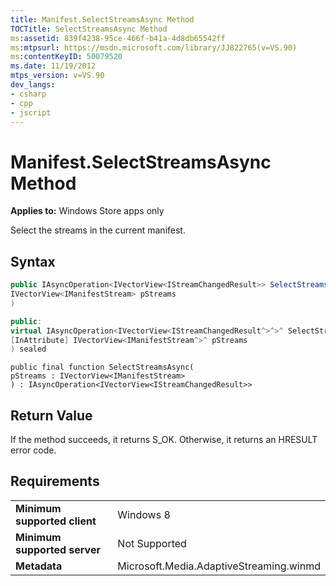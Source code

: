 ```yaml
---
title: Manifest.SelectStreamsAsync Method
TOCTitle: SelectStreamsAsync Method
ms:assetid: 839f4238-95ce-466f-b41a-4d8db65542ff
ms:mtpsurl: https://msdn.microsoft.com/library/JJ822765(v=VS.90)
ms:contentKeyID: 50079520
ms.date: 11/19/2012
mtps_version: v=VS.90
dev_langs:
- csharp
- cpp
- jscript
---
```


# Manifest.SelectStreamsAsync Method

**Applies to:** Windows Store apps only

Select the streams in the current manifest.

## Syntax

```csharp
public IAsyncOperation<IVectorView<IStreamChangedResult>> SelectStreamsAsync(
IVectorView<IManifestStream> pStreams
)
```

```cpp
public:
virtual IAsyncOperation<IVectorView<IStreamChangedResult^>^>^ SelectStreamsAsync(
[InAttribute] IVectorView<IManifestStream^>^ pStreams
) sealed
```

```jscript
public final function SelectStreamsAsync(
pStreams : IVectorView<IManifestStream>
) : IAsyncOperation<IVectorView<IStreamChangedResult>>
```

## Return Value

If the method succeeds, it returns S\_OK. Otherwise, it returns an HRESULT error code.

## Requirements

|||
|--- |--- |
|**Minimum supported client**|Windows 8|
|**Minimum supported server**|Not Supported|
|**Metadata**|Microsoft.Media.AdaptiveStreaming.winmd|
